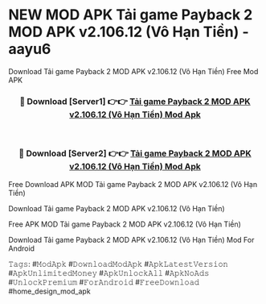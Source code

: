 # NEW MOD APK Tải game Payback 2 MOD APK v2.106.12 (Vô Hạn Tiền) - aayu6
Download Tải game Payback 2 MOD APK v2.106.12 (Vô Hạn Tiền) Free Mod APK

<div align="center">
<h3>🔴 Download [Server1] 👉👉 <a href="https://apk-comot.site?title=Tải_game_Payback_2_MOD_APK_v2.106.12_(Vô_Hạn_Tiền)">Tải game Payback 2 MOD APK v2.106.12 (Vô Hạn Tiền) Mod Apk</a></h3><br>

<h3>🔴 Download [Server2] 👉👉 <a href="https://apk-comot.site?title=Tải_game_Payback_2_MOD_APK_v2.106.12_(Vô_Hạn_Tiền)">Tải game Payback 2 MOD APK v2.106.12 (Vô Hạn Tiền) Mod Apk</a></h3>
</div>


Free Download APK MOD Tải game Payback 2 MOD APK v2.106.12 (Vô Hạn Tiền)

Download Tải game Payback 2 MOD APK v2.106.12 (Vô Hạn Tiền) 

Free APK MOD Tải game Payback 2 MOD APK v2.106.12 (Vô Hạn Tiền) 

Download Tải game Payback 2 MOD APK v2.106.12 (Vô Hạn Tiền) Mod For Android

𝚃𝚊𝚐𝚜: #𝙼𝚘𝚍𝙰𝚙𝚔 #𝙳𝚘𝚠𝚗𝚕𝚘𝚊𝚍𝙼𝚘𝚍𝙰𝚙𝚔 #𝙰𝚙𝚔𝙻𝚊𝚝𝚎𝚜𝚝𝚅𝚎𝚛𝚜𝚒𝚘𝚗 #𝙰𝚙𝚔𝚄𝚗𝚕𝚒𝚖𝚒𝚝𝚎𝚍𝙼𝚘𝚗𝚎𝚢 #𝙰𝚙𝚔𝚄𝚗𝚕𝚘𝚌𝚔𝙰𝚕𝚕 #𝙰𝚙𝚔𝙽𝚘𝙰𝚍𝚜 #𝚄𝚗𝚕𝚘𝚌𝚔𝙿𝚛𝚎𝚖𝚒𝚞𝚖 #𝙵𝚘𝚛𝙰𝚗𝚍𝚛𝚘𝚒𝚍 #𝙵𝚛𝚎𝚎𝙳𝚘𝚠𝚗𝚕𝚘𝚊𝚍 #home_design_mod_apk